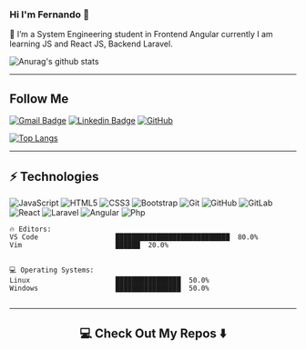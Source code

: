 ### Hi I'm Fernando 👋

🌱 I’m a System Engineering student in Frontend Angular currently I am learning JS and React JS, Backend Laravel. 

![Anurag's github stats](https://github-readme-stats.vercel.app/api?username=fernando59&theme=dark&show_icons=true)
<hr>

## Follow Me
[![Gmail Badge](https://img.shields.io/badge/-fernandomercado529@gmail.com-c14438?style=flat-square&logo=Gmail&logoColor=white&link=fernando:fernandomercado529@gmail.com)](https://github.com/fernando59)
[![Linkedin Badge](https://img.shields.io/badge/-Fernando-blue?style=flat-square&logo=Linkedin&logoColor=white&link=https://www.linkedin.com/in/fernando-mercado-saby/)](https://www.linkedin.com/in/fernando-mercado-saby/)
[![GitHub](https://img.shields.io/badge/-GitHub-181717?style=flat-square&logo=github&logoColor=white&link=https://github.com/fernando59)](https://github.com/fernando59)


[![Top Langs](https://github-readme-stats.vercel.app/api/top-langs/?username=fernando59&layout=compact)](https://github.com/anuraghazra/github-readme-stats)

<hr>

## ⚡ Technologies

![JavaScript](https://img.shields.io/badge/-JavaScript-black?style=flat-square&logo=javascript)
![HTML5](https://img.shields.io/badge/-HTML5-E34F26?style=flat-square&logo=html5&logoColor=white)
![CSS3](https://img.shields.io/badge/-CSS3-1572B6?style=flat-square&logo=css3)
![Bootstrap](https://img.shields.io/badge/-Bootstrap-563D7C?style=flat-square&logo=bootstrap)
![Git](https://img.shields.io/badge/-Git-black?style=flat-square&logo=git)
![GitHub](https://img.shields.io/badge/-GitHub-181717?style=flat-square&logo=github)
![GitLab](https://img.shields.io/badge/-GitLab-181717?style=flat-square&logo=gitlab)
<br>
![React](https://img.shields.io/badge/-React%20JS-181717?style=flat-square&logo=react)
![Laravel](http://img.shields.io/badge/-laravel-181717?style=flat-square&logo=laravel)
![Angular](http://img.shields.io/badge/-Angular%20JS-181717?style=flat-square&logo=angular)
![Php](https://img.shields.io/badge/-php-181717?style=flat-square&logo=php)

```text
🔥 Editors: 
VS Code                   ████████████████████████████  80.0%
Vim                       ██████  20.0%


💻 Operating Systems: 
Linux                     ████████████████  50.0%
Windows                   ████████████████  50.0%


```
<hr>

<h2  align="center">💻 Check Out My Repos ⬇️ </h2>
